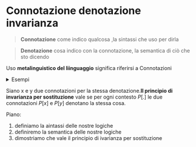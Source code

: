 # Connotazione denotazione invarianza

> **Connotazione** come indico qualcosa ,la sintassi che uso per dirla

> **Denotazione** cosa indico con la connotazione, la semantica di ciò che sto dicendo

Uso **metalinguistico del liinguaggio** significa riferirsi a Connotazioni

<details>
<summary>
Esempi
</summary>

“Berlusconi”, “Il Presidente del Consiglio”, “Il Cavaliere”, “Il tesserato P2 1816”, “Papi Silvio”, “Il 3o italiano piu ricco” ` “Il principale esponente dello schieramento a me avverso”, **sono tutte connotazioni per la stessa denotazione**
</details>

Siano x e y due connotazioni per la stessa denotazione.**Il principio di invarianza per sostituzione** vale se per ogni contesto $P[.]$ le due connotazioni $P[x]$ e $P[y]$ denotano la stessa cosa.

Piano:
1. definiamo la aintassi delle nostre logiche
2. definiremo la semantica delle nostre logiche
3. dimostriamo che vale il principio di ivarianza per sostituzione



